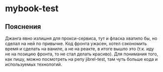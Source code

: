 # mybook-test

## Пояснения
Джанга явно излишня для прокси-сервиса, тут и фласка хватило бы, но сделал на ней по привычке.
Код фронта ужасен, хотел сэкономить время и сделать на ваниле, а не на реакте, в итоге вышло это (т.к. иду не на позицию фронта, то не стал делать красиво). Для понимания того, как пишу, можно посмотреть на репу jibrel-test, там чуть больше кода и используемых технологий.
